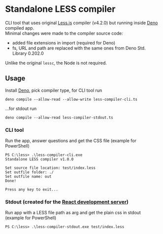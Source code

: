 # Standalone LESS compiler

CLI tool that uses original [Less.js](https://lesscss.org/) compiler (v4.2.0) but running inside [Deno](https://deno.com/) compiled app.  
Minimal changes were made to the compiler source code:
- added file extensions in import (required for Deno)
- fs, URL and path are replaced with the same ones from Deno Std. Library 0.202.0

Unlike the original `lessc`, the Node is not required.

## Usage
Install [Deno](https://docs.deno.com/runtime/manual/getting_started/installation), pick compiler type, for CLI tool run
```
deno compile --allow-read --allow-write less-compiler-cli.ts
```
...for stdout run
```
deno compile --allow-read less-compiler-stdout.ts
```

### CLI tool  
Run the app, answer questions and get the CSS file (example for PowerShell)
```
PS C:\less> .\less-compiler-cli.exe
Standalone LESS compiler v1.0.0

Set source file location: test/index.less
Set outfile folder: ./ 
Set outfile name: out
Done!

Press any key to exit...
```

### Stdout (created for the [React development server](https://github.com/rus-sharafiev/dev-server))
Run app with a LESS file path as arg and get the plain css in stdout (example for PowerShell)
```
PS C:\less> .\less-compiler-stdout.exe test/index.less
```
